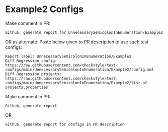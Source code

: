 # Example2 Configs
Make comment in PR:
```
Github, generate report for UnnecessarySemicolonInEnumeration/Example2
```
OR as alternate:
Paste below given to PR description to use such test configs:
```
Report label: UnnecessarySemicolonInEnumeration/Example2
Diff Regression config: https://raw.githubusercontent.com/checkstyle/test-configs/main/UnnecessarySemicolonInEnumeration/Example2/config.xml
Diff Regression projects: https://raw.githubusercontent.com/checkstyle/test-configs/main/UnnecessarySemicolonInEnumeration/Example2/list-of-projects.properties
```
Make comment in PR:
```
Github, generate report
```
OR
```
Github, generate report for configs in PR description
```
